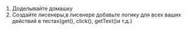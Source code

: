 1. Доделывайте домашку
2. Создайте лисенеры,в лисенере добавьте логику для всех ваших действий в тестах(get(), click(), getText()и т.д.)
